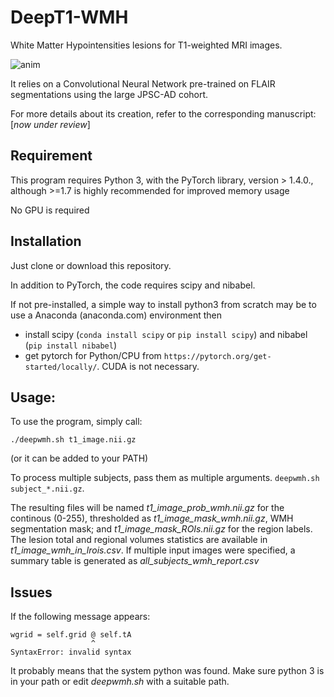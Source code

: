 # DeepT1-WMH
White Matter Hypointensities lesions for T1-weighted MRI images.


![anim](https://user-images.githubusercontent.com/590921/132649902-59f1007c-a24e-412e-8103-78187ac56c41.gif)

It relies on a Convolutional Neural Network pre-trained on FLAIR segmentations using the large JPSC-AD cohort.

For more details about its creation, refer to the corresponding manuscript: [_now under review_]

## Requirement

This program requires Python 3, with the PyTorch library, version > 1.4.0., although >=1.7 is highly recommended for improved memory usage

No GPU is required

## Installation

Just clone or download this repository.

In addition to PyTorch, the code requires scipy and nibabel.

If not pre-installed, a simple way to install python3 from scratch may be to use a Anaconda (anaconda.com) environment then
* install scipy (`conda install scipy` or `pip install scipy`) and  nibabel (`pip install nibabel`)
* get pytorch for Python/CPU from `https://pytorch.org/get-started/locally/`. CUDA is not necessary.


## Usage:
To use the program, simply call:

`./deepwmh.sh t1_image.nii.gz`

(or it can be added to your PATH)

To process multiple subjects, pass them as multiple arguments.
`deepwmh.sh subject_*.nii.gz`.


The resulting files will be named _t1_image_prob_wmh.nii.gz_ for the continous (0-255), thresholded as _t1_image_mask_wmh.nii.gz_, WMH segmentation mask; and _t1_image_mask_ROIs.nii.gz_ for the region labels. The lesion total and regional volumes statistics are available in _t1_image_wmh_in_lrois.csv_.  If multiple input images were specified, a summary table is generated as _all_subjects_wmh_report.csv_

## Issues
If the following message appears:

    wgrid = self.grid @ self.tA
                      ^
    SyntaxError: invalid syntax

It probably means that the system python was found. Make sure python 3 is in your path or edit _deepwmh.sh_ with a suitable path.
